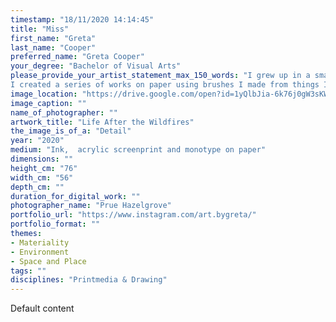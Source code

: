```yaml
---
timestamp: "18/11/2020 14:14:45"
title: "Miss"
first_name: "Greta"
last_name: "Cooper"
preferred_name: "Greta Cooper"
your_degree: "Bachelor of Visual Arts"
please_provide_your_artist_statement_max_150_words: "I grew up in a small rural town on the south coast of New South Wales. Moruya is surrounded by bushland on one side and the coastline on the other. It was one of the towns hit by the 2019/2020 summer bushfires, burning just meters from my home. Due to Covid-19 I spent time at home with my family. This time enabled me to sort through my feelings and emotions while immersing myself in the local bushland where I saw the bush regrow and regenerate. 
I created a series of works on paper using brushes I made from things I collected in the bush around the old overgrown Moruya tip. The works reflected my changing feelings, which began with grief and sadness and shifted to hope and happiness as I saw the bush come back to life. I walked everyday collecting objects and recording the sounds of birds and other wildlife."
image_location: "https://drive.google.com/open?id=1yQlbJia-6k76j0gW3sKWeXfkxg5R9Va-"
image_caption: ""
name_of_photographer: ""
artwork_title: "Life After the Wildfires"
the_image_is_of_a: "Detail"
year: "2020"
medium: "Ink,  acrylic screenprint and monotype on paper"
dimensions: ""
height_cm: "76"
width_cm: "56"
depth_cm: ""
duration_for_digital_work: ""
photographer_name: "Prue Hazelgrove"
portfolio_url: "https://www.instagram.com/art.bygreta/"
portfolio_format: ""
themes:
- Materiality
- Environment
- Space and Place
tags: ""
disciplines: "Printmedia & Drawing"
---
```


Default content